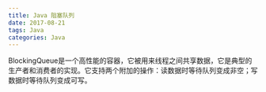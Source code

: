 ```yaml
---
title: Java 阻塞队列
date: 2017-08-21
tags: Java
categories: Java
---
```


BlockingQueue是一个高性能的容器，它被用来线程之间共享数据，它是典型的生产者和消费者的实现。它支持两个附加的操作：读数据时等待队列变成非空；写数据时等待队列变成可写。
